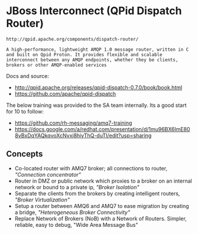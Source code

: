 # JBoss Interconnect (QPid Dispatch Router)
    http://qpid.apache.org/components/dispatch-router/

    A high-performance, lightweight AMQP 1.0 message router, written in C and built on Qpid Proton. It provides flexible and scalable interconnect between any AMQP endpoints, whether they be clients, brokers or other AMQP-enabled services
    
Docs and source:
- http://qpid.apache.org/releases/qpid-dispatch-0.7.0/book/book.html
- https://github.com/apache/qpid-dispatch

The below training was provided to the SA team internally. Its a good start for 10 to follow:
- https://github.com/rh-messaging/amq7-training
- https://docs.google.com/a/redhat.com/presentation/d/1mu96BX6lmE808vBxDqYAQkqvoXcNvxi8hiyThQ-duTI/edit?usp=sharing

## Concepts
- Co-located router with AMQ7 broker; all connections to router, *"Connection concentrator"*
- Router in DMZ or public network which proxies to a broker on an internal network or bound to a private ip, *"Broker Isolation"*
- Separate the clients from the brokers by creating intelligent routers, *"Broker Virtualization"*
- Setup a router between AMQ6 and AMQ7 to ease migration by creating a bridge, *"Heterogeneous Broker Connectivity"*
- Replace Network of Brokers (NoB) with a Network of Routers. Simpler, reliable, easy to debug, "Wide Area Message Bus"
